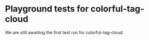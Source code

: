 # Playground tests for colorful-tag-cloud
We are still awaiting the first test run for colorful-tag-cloud.
